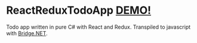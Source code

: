 # ReactReduxTodoApp [DEMO!](https://dl.dropboxusercontent.com/u/115488990/Bridge.Net%20examples/ReactReduxTodoApp/demo.html)
Todo app written in pure C# with React and Redux. Transpiled to javascript with [Bridge.NET](https://github.com/bridgedotnet/Bridge/).
